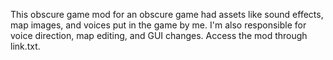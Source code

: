 This obscure game mod for an obscure game had assets like sound effects, map images, and voices put in the game by me. I'm also responsible for voice direction, map editing, and GUI changes. Access the mod through link.txt.
